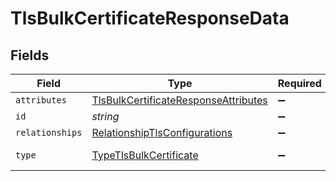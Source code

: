 # TlsBulkCertificateResponseData


## Fields

| Field                                                                                               | Type                                                                                                | Required                                                                                            | Description                                                                                         | Example                                                                                             |
| --------------------------------------------------------------------------------------------------- | --------------------------------------------------------------------------------------------------- | --------------------------------------------------------------------------------------------------- | --------------------------------------------------------------------------------------------------- | --------------------------------------------------------------------------------------------------- |
| `attributes`                                                                                        | [TlsBulkCertificateResponseAttributes](../../models/shared/tlsbulkcertificateresponseattributes.md) | :heavy_minus_sign:                                                                                  | N/A                                                                                                 |                                                                                                     |
| `id`                                                                                                | *string*                                                                                            | :heavy_minus_sign:                                                                                  | N/A                                                                                                 | cRTguUGZzb2W9Euo4moOr                                                                               |
| `relationships`                                                                                     | [RelationshipTlsConfigurations](../../models/shared/relationshiptlsconfigurations.md)               | :heavy_minus_sign:                                                                                  | N/A                                                                                                 |                                                                                                     |
| `type`                                                                                              | [TypeTlsBulkCertificate](../../models/shared/typetlsbulkcertificate.md)                             | :heavy_minus_sign:                                                                                  | Resource type                                                                                       |                                                                                                     |